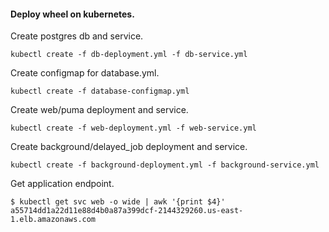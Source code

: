#### Deploy wheel on kubernetes.

Create postgres db and service.

`kubectl create -f db-deployment.yml -f db-service.yml`

Create configmap for database.yml.

`kubectl create -f database-configmap.yml`

Create web/puma deployment and service.

`kubectl create -f web-deployment.yml -f web-service.yml`

Create background/delayed_job deployment and service.

`kubectl create -f background-deployment.yml -f background-service.yml`

Get application endpoint.

```
$ kubectl get svc web -o wide | awk '{print $4}'
a55714dd1a22d11e88d4b0a87a399dcf-2144329260.us-east-1.elb.amazonaws.com
```
